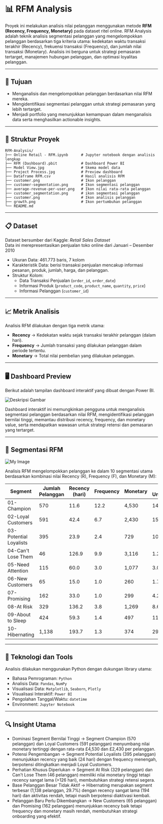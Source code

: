 # 📊 RFM Analysis  

Proyek ini melakukan analisis nilai pelanggan menggunakan metode **RFM (Recency, Frequency, Monetary)** pada dataset ritel online. RFM Analysis adalah teknik analisis segmentasi pelanggan yang mengelompokkan pelanggan berdasarkan tiga kriteria utama: kedekatan waktu transaksi terakhir (Recency), frekuensi transaksi (Frequency), dan jumlah nilai transaksi (Monetary). Analisis ini berguna untuk strategi pemasaran tertarget, manajemen hubungan pelanggan, dan optimasi loyalitas pelanggan.  

---

## 🎯 Tujuan  
- Menganalisis dan mengelompokkan pelanggan berdasarkan nilai RFM mereka.  
- Mengidentifikasi segmentasi pelanggan untuk strategi pemasaran yang lebih tertarget.  
- Menjadi portfolio yang menunjukkan kemampuan dalam menganalisis data serta menghasilkan actionable insights.  

---

## 📁 Struktur Proyek  
```
RFM-Analysis/
├── Online Retail - RFM.ipynb      # Jupyter notebook dengan analisis lengkap
├── RFM (Dashboard).pbit           # Dashboard Power BI
├── Model View.jpg                 # Skema model data
├── Project Process.jpg            # Preview dashboard
├── Dataframe RFM.csv              # Hasil analisis RFM
├── customer.png                   # Ikon pelanggan
├── customer-segmentation.png      # Ikon segmentasi pelanggan
├── average-revenue-per-user.png   # Ikon nilai rata-rata pelanggan
├── customer_segmentation.png      # ikon segmentasi pelanggan
├── customer.png                   # Ikon analisis pelanggan
├── growth.png                     # Ikon pertumbuhan pelanggan
└── README.md
```

---

## 📋 Dataset  
Dataset bersumber dari Kaggle: *Retail Sales Dataset*  
Data ini merepresentasikan penjualan toko online dari Januari – Desember 2010 

- Ukuran Data: 461.773 baris, 7 kolom  
- Karakteristik Data: berisi transaksi penjualan mencakup informasi pesanan, produk, jumlah, harga, dan pelanggan.  
- Struktur Kolom:
  - Data Transaksi Penjualan (`order_id`, `order_date`)  
  - Informasi Produk (`product_code`, `product_name`, `quantity`, `price`)  
  - Informasi Pelanggan (`customer_id`)  

---

## 📈 Metrik Analisis  
Analisis RFM dilakukan dengan tiga metrik utama:  

- **Recency** → Kedekatan waktu sejak transaksi terakhir pelanggan (dalam hari).  
- **Frequency** → Jumlah transaksi yang dilakukan pelanggan dalam periode tertentu.  
- **Monetary** → Total nilai pembelian yang dilakukan pelanggan.  

---

## 🖥️ Dashboard Preview  

Berikut adalah tampilan dashboard interaktif yang dibuat dengan Power BI.  

![Deskripsi Gambar](https://drive.google.com/uc?export=view&id=1NY_aHwdwUC8jp3NHuiGDHTY4wjaBw2pn)  

Dashboard interaktif ini memungkinkan pengguna untuk menganalisis segmentasi pelanggan berdasarkan nilai RFM, mengidentifikasi pelanggan bernilai tinggi, memantau distribusi recency, frequency, dan monetary value, serta mendapatkan wawasan untuk strategi retensi dan pemasaran yang tertarget.

---

## 👥 Segmentasi RFM  

![My Image](https://drive.google.com/uc?export=view&id=1Lo01lJ_WFW-YD_lCueev-piMSf3p4avc)

Analisis RFM mengelompokkan pelanggan ke dalam 10 segmentasi utama berdasarkan kombinasi nilai Recency (R), Frequency (F), dan Monetary (M):

| Segment | Jumlah Pelanggan | Recency (hari) | Frequency | Monetary | % Unique |
|---------|-----------------|----------------|-----------|----------|-----------|
| 01-Champion | 570 | 11.6 | 12.2 | 4,530 | 14.9% |
| 02-Loyal Customers | 591 | 42.4 | 6.7 | 2,430 | 15.4% |
| 03-Potential Loyalists | 395 | 23.9 | 2.4 | 729 | 10.3% |
| 04-Can't Lose Them | 46 | 126.9 | 9.9 | 3,116 | 1.2% |
| 05-Need Attention | 115 | 60.0 | 3.0 | 1,077 | 3.0% |
| 06-New Customers | 65 | 15.0 | 1.0 | 260 | 1.7% |
| 07-Promising | 162 | 33.0 | 1.0 | 299 | 4.2% |
| 08-At Risk | 329 | 136.2 | 3.8 | 1,269 | 8.6% |
| 09-About to Sleep | 424 | 59.3 | 1.4 | 497 | 11.1% |
| 10-Hibernating | 1,138 | 193.7 | 1.3 | 374 | 29.7% |

---

## 🔧 Teknologi dan Tools  
Analisis dilakukan menggunakan Python dengan dukungan library utama:  

- Bahasa Pemrograman: `Python`  
- Analisis Data: `Pandas`, `NumPy`  
- Visualisasi Data: `Matplotlib`, `Seaborn`, `Plotly`  
- Visualisasi Interaktif: `Power BI`  
- Pengolahan Tanggal/Waktu: `datetime`
- Environment: `Jupyter Notebook`   

---

## 🔍 Insight Utama  
- Dominasi Segment Bernilai Tinggi → Segment Champion (570 pelanggan) dan Loyal Customers (591 pelanggan) menyumbang nilai monetary tertinggi dengan rata-rata £4,530 dan £2,430 per pelanggan.  
- Potensi Pengembangan → Segment Potential Loyalists (395 pelanggan) menunjukkan recency yang baik (24 hari) dengan frequency menengah, berpotensi ditingkatkan menjadi Loyal Customers.  
- Perhatian Khusus Diperlukan → Segment At Risk (329 pelanggan) dan Can't Lose Them (46 pelanggan) memiliki nilai monetary tinggi tetapi recency sangat lama (>126 hari), membutuhkan strategi retensi segera.  
- Base Pelanggan Besar Tidak Aktif → Hibernating merupakan segment terbesar (1,138 pelanggan, 29.7%) dengan recency sangat lama (194 hari) dan aktivitas rendah, tetapi masih berpotensi diaktivasi kembali.  
- Pelanggan Baru Perlu Dikembangkan → New Customers (65 pelanggan) dan Promising (162 pelanggan) menunjukkan recency baik tetapi frequency dan monetary masih rendah, membutuhkan strategi onboarding yang efektif.  

